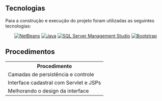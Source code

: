 
## Tecnologias

Para a construção e execução do projeto foram utilizadas as seguintes tecnologias:

<div align="center">

[![NetBeans](https://img.shields.io/badge/-NetBeans-1B6AC6?style=for-the-badge&logo=apachenetbeanside&logoColor=white)](https://netbeans.apache.org/front/main/download/index.html) [![Java](https://img.shields.io/badge/-Java-e82d2c?style=for-the-badge&logo=java&logoColor=white)](https://www.oracle.com/br/java/technologies/downloads/) [![SQL Server Management Studio](https://img.shields.io/badge/-SQL%20Server%20Management%20Studio-2f2f2f?style=for-the-badge)](https://learn.microsoft.com/en-us/sql/ssms/download-sql-server-management-studio-ssms?view=sql-server-ver16#download-ssms) [![Bootstrap](https://img.shields.io/badge/-Bootstrap-7952B3?style=for-the-badge&logo=bootstrap&logoColor=white)](https://getbootstrap.com/docs/5.3/getting-started/introduction/)

</div>

## Procedimentos

<table>
  <tr>
    <th>Procedimento</th>
  </tr>
  <tr>
    <td>Camadas de persistência e controle</td>
  </tr>
  <tr>
    <td> Interface cadastral com Servlet e JSPs</td>
  </tr>
  <tr>
    <td>Melhorando o design da interface</td>
  </tr>
</table>


<div align="center">

